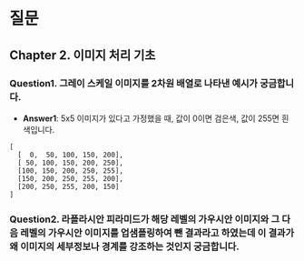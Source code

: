 # 질문
## Chapter 2. 이미지 처리 기초

### Question1. 그레이 스케일 이미지를 2차원 배열로 나타낸 예시가 궁금합니다.

- **Answer1**: 5x5 이미지가 있다고 가정했을 때, 값이 0이면 검은색, 값이 255면 흰색입니다.

```plaintext
[
  [  0,  50, 100, 150, 200],
  [ 50, 100, 150, 200, 250],
  [100, 150, 200, 250, 255],
  [150, 200, 250, 255, 200],
  [200, 250, 255, 200, 150]
]
```

### Question2. 라플라시안 피라미드가 해당 레벨의 가우시안 이미지와 그 다음 레벨의 가우시안 이미지를 업샘플링하여 뺀 결과라고 하였는데 이 결과가 왜 이미지의 세부정보나 경계를 강조하는 것인지 궁금합니다.
